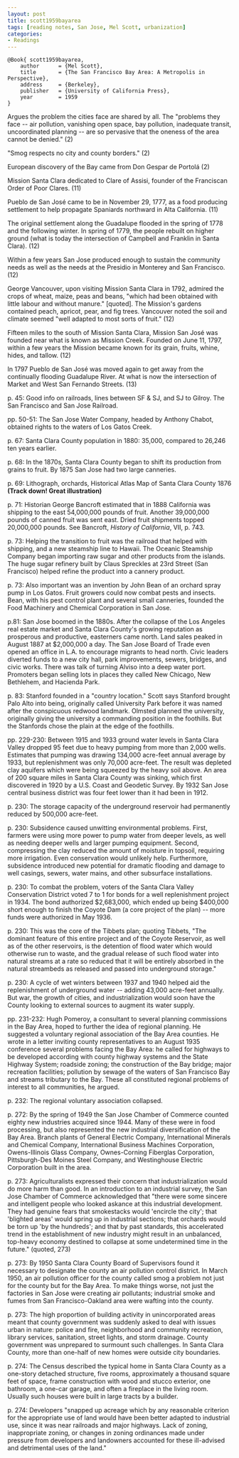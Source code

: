 ```yaml
---
layout: post
title: scott1959bayarea
tags: [reading notes, San Jose, Mel Scott, urbanization]
categories:
- Readings
---
```


~~~~~{.bib}
@Book{ scott1959bayarea,
	author      = {Mel Scott},
	title       = {The San Francisco Bay Area: A Metropolis in Perspective},
	address     = {Berkeley},
	publisher   = {University of California Press},
	year        = 1959
}
~~~~~

Argues the problem the cities face are shared by all. The "problems they face
-- air pollution, vanishing open space, bay pollution, inadequate transit,
uncoordinated planning -- are so pervasive that the oneness of the area cannot
be denied." (2)

"Smog respects no city and county borders." (2)

European discovery of the Bay came from Don Gespar de Portolá (2)

Mission Santa Clara dedicated to Clare of Assisi, founder of the Franciscan
Order of Poor Clares. (11)

Pueblo de San José came to be in November 29, 1777, as a food producing
settlement to help propagate Spaniards northward in Alta California. (11)

The original settlement along the Guadalupe flooded in the spring of 1778 and
the following winter. In spring of 1779, the people rebuilt on higher ground
(what is today the intersection of Campbell and Franklin in Santa Clara). (12)

Within a few years San Jose produced enough to sustain the community needs as
well as the needs at the Presidio in Monterey and San Francisco. (12)

George Vancouver, upon visiting Mission Santa Clara in 1792, admired the crops
of wheat, maize, peas and beans, "which had been obtained with little labour
and without manure." [quoted]. The Mission's gardens contained peach, apricot,
pear, and fig trees. Vancouver noted the soil and climate seemed "well adapted
to most sorts of fruit." (12)

Fifteen miles to the south of Mission Santa Clara, Mission San José was
founded near what is known as Mission Creek. Founded on June 11, 1797, within
a few years the Mission became known for its grain, fruits, whine, hides, and
tallow. (12)

In 1797 Pueblo de San José was moved again to get away from the continually
flooding Guadalupe River. At what is now the intersection of Market and West
San Fernando Streets. (13)

p. 45: Good info on railroads, lines between SF & SJ, and SJ to Gilroy. The
San Francisco and San Jose Railroad.

pp. 50-51: The San Jose Water Company, headed by Anthony Chabot, obtained
rights to the waters of Los Gatos Creek.

p. 67: Santa Clara County population in 1880: 35,000, compared to 26,246 ten
years earlier.

p. 68: In the 1870s, Santa Clara County began to shift its production from
grains to fruit. By 1875 San Jose had two large canneries.

p. 69: Lithograph, orchards, Historical Atlas Map of Santa Clara County 1876
**(Track down! Great illustration)**

p. 71: Historian George Bancroft estimated that in 1888 California was
shipping to the east 54,000,000 pounds of fruit. Another 39,000,000 pounds of
canned fruit was sent east. Dried fruit shipments topped 20,000,000 pounds.
See Bancroft, *History of California*, VII, p. 743.

p. 73: Helping the transition to fruit was the railroad that helped with
shipping, and a new steamship line to Hawaii. The Oceanic Steamship Company
began importing raw sugar and other products from the islands. The huge sugar
refinery built by Claus Spreckles at 23rd Street (San Francisco) helped refine
the product into a cannery product.

p. 73: Also important was an invention by John Bean of an orchard spray pump
in Los Gatos. Fruit growers could now combat pests and insects. Bean, with his
pest control plant and several small canneries, founded the Food Machinery and
Chemical Corporation in San Jose.

p.81: San Jose boomed in the 1880s. After the collapse of the Los Angeles real
estate market and Santa Clara County's growing reputation as prosperous and
productive, easterners came north. Land sales peaked in August 1887 at
$2,000,000 a day. The San Jose Board of Trade even opened an office in L.A. to
encourage migrants to head north. Civic leaders diverted funds to a new city
hall, park improvements, sewers, bridges, and civic works. There was talk of
turning Alviso into a deep water port. Promoters began selling lots in places
they called New Chicago, New Bethlehem, and Hacienda Park.

p. 83: Stanford founded in a "country location." Scott says Stanford brought
Palo Alto into being, originally called University Park before it was named
after the conspicuous redwood landmark. Olmsted planned the university,
originally giving the university a commanding position in the foothills. But
the Stanfords chose the plain at the edge of the foothills.

pp. 229-230: Between 1915 and 1933 ground water levels in Santa Clara Valley
dropped 95 feet due to heavy pumping from more than 2,000 wells. Estimates
that pumping was drawing 134,000 acre-feet annual average by 1933, but
replenishment was only 70,000 acre-feet. The result was depleted clay aquifers
which were being squeezed by the heavy soil above. An area of 200 square miles
in Santa Clara County was sinking, which first discovered in 1920 by a U.S.
Coast and Geodetic Survey. By 1932 San Jose central business district was four
feet lower than it had been in 1912.

p. 230: The storage capacity of the underground reservoir had permanently
reduced by 500,000 acre-feet.

p. 230: Subsidence caused unwitting environmental problems. First, farmers
were using more power to pump water from deeper levels, as well as needing
deeper wells and larger pumping equipment. Second, compressing the clay
reduced the amount of moisture in topsoil, requiring more irrigation. Even
conservation would unlikely help. Furthermore, subsidence introduced new
potential for dramatic flooding and damage to well casings, sewers, water
mains, and other subsurface installations.

p. 230: To combat the problem, voters of the Santa Clara Valley Conservation
District voted 7 to 1 for bonds for a well replenishment project in 1934. The
bond authorized $2,683,000, which ended up being $400,000 short enough to
finish the Coyote Dam (a core project of the plan) -- more funds were
authorized in May 1936.

p. 230: This was the core of the Tibbets plan; quoting Tibbets, "The dominant
feature of this entire project and of the Coyote Reservoir, as well as of the
other reservoirs, is the detention of flood water which would otherwise run to
waste, and the gradual release of such flood water into natural streams at a
rate so reduced that it will be entirely absorbed in the natural streambeds as
released and passed into underground storage."

p. 230: A cycle of wet winters between 1937 and 1940 helped aid the
replenishment of underground water -- adding 43,000 acre-feet annually. But
war, the growth of cities, and industrialization would soon have the County
looking to external sources to augment its water supply.

pp. 231-232: Hugh Pomeroy, a consultant to several planning commissions in the Bay
Area, hoped to further the idea of regional planning. He suggested a voluntary
regional association of the Bay Area counties. He wrote in a letter inviting
county representatives to an August 1935 conference several problems facing
the Bay Area: he called for highways to be developed according with county
highway systems and the State Highway System; roadside zoning; the
construction of the Bay bridge; major recreation facilities; pollution by
sewage of the waters of San Francisco Bay and streams tributary to the Bay.
These all constituted regional problems of interest to all communities, he
argued.

p. 232: The regional voluntary association collapsed.

p. 272: By the spring of 1949 the San Jose Chamber of Commerce counted eighty
new industries acquired since 1944. Many of these were in food processing, but
also represented the new industrial diversification of the Bay Area. Branch
plants of General Electric Company, International Minerals and Chemical
Company, International Business Machines Corporation, Owens-Illinois Glass
Company, Ownes-Corning Fiberglas Corporation, Pittsburgh-Des Moines Steel
Company, and Westinghouse Electric Corporation built in the area.

p. 273: Agriculturalists expressed their concern that industrialization would
do more harm than good. In an introduction to an industrial survey, the San
Jose Chamber of Commerce acknowledged that "there were some sincere and
intelligent people who looked askance at this industrial development. They had
genuine fears that smokestacks would 'encircle the city'; that 'blighted
areas' would spring up in industrial sections; that orchards would be torn up
'by the hundreds'; and that by past standards, this accelerated trend in the
establishment of new industry might result in an unbalanced, top-heavy economy
destined to collapse at some undetermined time in the future." (quoted, 273)

p. 273: By 1950 Santa Clara County Board of Supervisors found it necessary to
designate the county an air pollution control district. In March 1950, an air
pollution officer for the county called smog a problem not just for the county
but for the Bay Area. To make things worse, not just the factories in San Jose
were creating air pollutants; industrial smoke and fumes from San
Francisco-Oakland area were wafting into the county.

p. 273: The high proportion of building activity in unincorporated areas meant
that county government was suddenly asked to deal with issues urban in nature:
police and fire, neighborhood and community recreation, library services,
sanitation, street lights, and storm drainage. County government was
unprepared to surmount such challenges. In Santa Clara County, more than
one-half of new homes were outside city boundaries.

p. 274: The Census described the typical home in Santa Clara County as a
one-story detached structure, five rooms, approximately a thousand square
feet of space, frame construction with wood and stucco exterior, one bathroom,
a one-car garage, and often a fireplace in the living room. Usually such houses
were built in large tracts by a builder.

p. 274: Developers "snapped up acreage which by any reasonable criterion for
the appropriate use of land would have been better adapted to industrial use,
since it was near railroads and major highways. Lack of zoning, inappropriate
zoning, or changes in zoning ordinances made under pressure from developers
and landowners accounted for these ill-advised and detrimental uses of the
land."
